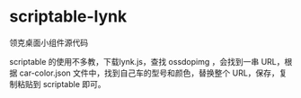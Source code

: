 # scriptable-lynk
领克桌面小组件源代码


scriptable 的使用不多教，下载lynk.js，查找 ossdopimg ，会找到一串 URL，根据 car-color.json 文件中，找到自己车的型号和颜色，替换整个 URL，保存，复制粘贴到 scriptable 即可。
